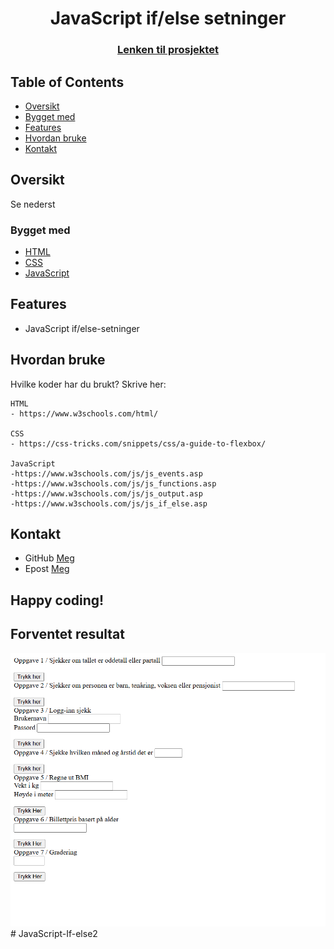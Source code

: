 <h1 align="center">JavaScript if/else setninger</h1> 
<div align="center"> 
    <h3> 
        <a href="RettLaks.github.io/JavaScript2/"> Lenken til prosjektet 
        </a> 
    </h3> 
</div> 
<!-- TABLE OF CONTENTS -->

## Table of Contents

- [Oversikt](#oversikt)
- [Bygget med](#bygget-med)
- [Features](#features)
- [Hvordan bruke](#hvordan-bruke)
- [Kontakt](#Kontakt)

<!-- OVERVIEW -->
## Oversikt
Se nederst

### Bygget med
- [HTML](https://www.w3schools.com/html/)
- [CSS](https://www.w3schools.com/css/default.asp)
- [JavaScript](https://www.w3schools.com/js/default.asp)

## Features
- JavaScript if/else-setninger


## Hvordan bruke
Hvilke koder har du brukt? Skrive her:

```
HTML 
- https://www.w3schools.com/html/

CSS 
- https://css-tricks.com/snippets/css/a-guide-to-flexbox/

JavaScript
-https://www.w3schools.com/js/js_events.asp
-https://www.w3schools.com/js/js_functions.asp
-https://www.w3schools.com/js/js_output.asp
-https://www.w3schools.com/js/js_if_else.asp

```

## Kontakt
- GitHub [Meg](https://github.com/RettLaks)
- Epost [Meg](mailto:simenhei@afk.no)


## Happy coding!

## Forventet resultat

![Image_1](./Bilder/Nettside.png)# JavaScript-If-else2
